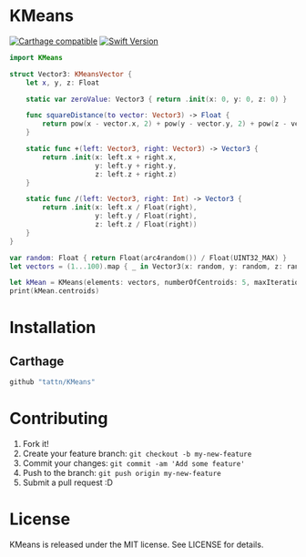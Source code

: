 KMeans
===

[![Carthage compatible](https://img.shields.io/badge/Carthage-compatible-4BC51D.svg?style=flat)](https://github.com/Carthage/Carthage)
[![Swift Version](https://img.shields.io/badge/Swift-4-F16D39.svg)](https://developer.apple.com/swift)


```swift
import KMeans

struct Vector3: KMeansVector {
    let x, y, z: Float

    static var zeroValue: Vector3 { return .init(x: 0, y: 0, z: 0) }

    func squareDistance(to vector: Vector3) -> Float {
        return pow(x - vector.x, 2) + pow(y - vector.y, 2) + pow(z - vector.z, 2)
    }

    static func +(left: Vector3, right: Vector3) -> Vector3 {
        return .init(x: left.x + right.x,
                     y: left.y + right.y,
                     z: left.z + right.z)
    }

    static func /(left: Vector3, right: Int) -> Vector3 {
        return .init(x: left.x / Float(right),
                     y: left.y / Float(right),
                     z: left.z / Float(right))
    }
}

var random: Float { return Float(arc4random()) / Float(UINT32_MAX) }
let vectors = (1...100).map { _ in Vector3(x: random, y: random, z: random) }

let kMean = KMeans(elements: vectors, numberOfCentroids: 5, maxIteration: 300, convergeDistance: 0.001)
print(kMean.centroids)
```

## 

# Installation

## Carthage

```ruby
github "tattn/KMeans"
```


# Contributing

1. Fork it!
2. Create your feature branch: `git checkout -b my-new-feature`
3. Commit your changes: `git commit -am 'Add some feature'`
4. Push to the branch: `git push origin my-new-feature`
5. Submit a pull request :D

# License

KMeans is released under the MIT license. See LICENSE for details.
